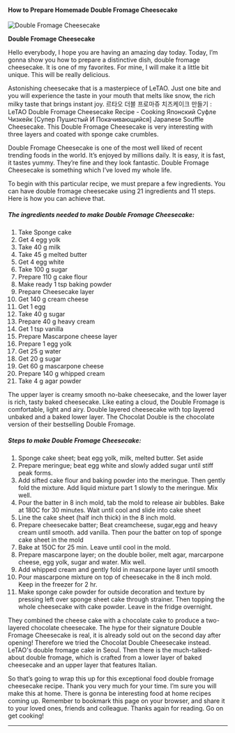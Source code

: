             

#### How to Prepare Homemade Double Fromage Cheesecake

![Double Fromage Cheesecake](https://img-global.cpcdn.com/recipes/9f67447c9cf20072/751x532cq70/double-fromage-cheesecake-recipe-main-photo.jpg)

**Double Fromage Cheesecake**

Hello everybody, I hope you are having an amazing day today. Today, I’m gonna show you how to prepare a distinctive dish, double fromage cheesecake. It is one of my favorites. For mine, I will make it a little bit unique. This will be really delicious.

Astonishing cheesecake that is a masterpiece of LeTAO. Just one bite and you will experience the taste in your mouth that melts like snow, the rich milky taste that brings instant joy. 르타오 더블 프로마쥬 치즈케이크 만들기 : LeTAO Double Fromage Cheesecake Recipe - Cooking Японский Суфле Чизкейк \[Супер Пушистый И Покачивающийся\] Japanese Souffle Cheesecake. This Double Fromage Cheesecake is very interesting with three layers and coated with sponge cake crumbles.

Double Fromage Cheesecake is one of the most well liked of recent trending foods in the world. It’s enjoyed by millions daily. It is easy, it is fast, it tastes yummy. They’re fine and they look fantastic. Double Fromage Cheesecake is something which I’ve loved my whole life.

To begin with this particular recipe, we must prepare a few ingredients. You can have double fromage cheesecake using 21 ingredients and 11 steps. Here is how you can achieve that.

##### The ingredients needed to make Double Fromage Cheesecake:

1.  Take Sponge cake
2.  Get 4 egg yolk
3.  Take 40 g milk
4.  Take 45 g melted butter
5.  Get 4 egg white
6.  Take 100 g sugar
7.  Prepare 110 g cake flour
8.  Make ready 1 tsp baking powder
9.  Prepare Cheesecake layer
10.  Get 140 g cream cheese
11.  Get 1 egg
12.  Take 40 g sugar
13.  Prepare 40 g heavy cream
14.  Get 1 tsp vanilla
15.  Prepare Mascarpone cheese layer
16.  Prepare 1 egg yolk
17.  Get 25 g water
18.  Get 20 g sugar
19.  Get 60 g mascarpone cheese
20.  Prepare 140 g whipped cream
21.  Take 4 g agar powder

The upper layer is creamy smooth no-bake cheesecake, and the lower layer is rich, tasty baked cheesecake. Like eating a cloud, the Double Fromage is comfortable, light and airy. Double layered cheesecake with top layered unbaked and a baked lower layer. The Chocolat Double is the chocolate version of their bestselling Double Fromage.

##### Steps to make Double Fromage Cheesecake:

1.  Sponge cake sheet; beat egg yolk, milk, melted butter. Set aside
2.  Prepare meringue; beat egg white and slowly added sugar until stiff peak forms.
3.  Add sifted cake flour and baking powder into the meringue. Then gently fold the mixture. Add liquid mixture part 1 slowly to the meringue. Mix well.
4.  Pour the batter in 8 inch mold, tab the mold to release air bubbles. Bake at 180C for 30 minutes. Wait until cool and slide into cake sheet
5.  Line the cake sheet (half inch thick) in the 8 inch mold.
6.  Prepare cheesecake batter; Beat creamcheese, sugar,egg and heavy cream until smooth. add vanilla. Then pour the batter on top of sponge cake sheet in the mold
7.  Bake at 150C for 25 min. Leave until cool in the mold.
8.  Prepare mascarpone layer; on the double boiler, melt agar, marcarpone cheese, egg yolk, sugar and water. Mix well.
9.  Add whipped cream and gently fold in mascarpone layer until smooth
10.  Pour mascarpone mixture on top of cheesecake in the 8 inch mold. Keep in the freezer for 2 hr.
11.  Make sponge cake powder for outside decoration and texture by pressing left over sponge sheet cake through strainer. Then topping the whole cheesecake with cake powder. Leave in the fridge overnight.

They combined the cheese cake with a chocolate cake to produce a two-layered chocolate cheesecake. The hype for their signature Double Fromage Cheesecake is real, it is already sold out on the second day after opening! Therefore we tried the Chocolat Double Cheesecake instead. LeTAO's double fromage cake in Seoul. Then there is the much-talked-about double fromage, which is crafted from a lower layer of baked cheesecake and an upper layer that features Italian.

So that’s going to wrap this up for this exceptional food double fromage cheesecake recipe. Thank you very much for your time. I’m sure you will make this at home. There is gonna be interesting food at home recipes coming up. Remember to bookmark this page on your browser, and share it to your loved ones, friends and colleague. Thanks again for reading. Go on get cooking!

* * *